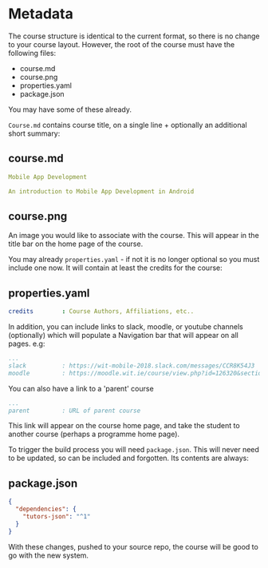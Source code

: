 # Metadata

The course structure is identical to the current format, so there is no change to your course layout. However, the root of the course must have the following files:

- course.md
- course.png
- properties.yaml
- package.json

You may have some of these already.

`Course.md` contains course title, on a single line + optionally an additional short summary:

## course.md

~~~yaml
Mobile App Development

An introduction to Mobile App Development in Android
~~~

## course.png

An image you would like to associate with the course. This will appear in the title bar on the home page of the course.

You may already `properties.yaml` - if not it is no longer optional so you must include one now. It will contain at least the credits for the course:

## properties.yaml
~~~yaml
credits        : Course Authors, Affiliations, etc..
~~~

In addition, you can include links to slack, moodle, or youtube channels (optionally) which will populate a Navigation bar that will appear on all pages. e.g:

~~~yaml
...
slack          : https://wit-mobile-2018.slack.com/messages/CCR8K54J3
moodle         : https://moodle.wit.ie/course/view.php?id=126320&section=3
~~~

You can also have a link to a 'parent' course

~~~yaml
...
parent         : URL of parent course
~~~

This link will appear on the course home page, and take the student to another course (perhaps a programme home page).


To trigger the build process you will need `package.json`. This will never need to be updated, so can be included and forgotten. Its contents are always:

## package.json
~~~json
{
  "dependencies": {
    "tutors-json": "^1"
  }
}
~~~

With these changes, pushed to your source repo, the course will be good to go with the new system.